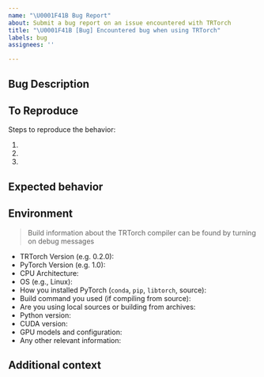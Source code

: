 ```yaml
---
name: "\U0001F41B Bug Report"
about: Submit a bug report on an issue encountered with TRTorch
title: "\U0001F41B [Bug] Encountered bug when using TRTorch"
labels: bug
assignees: ''

---
```


##  Bug Description

<!-- A clear and concise description of what the bug is. -->

## To Reproduce

Steps to reproduce the behavior:

1.
1.
1.

<!-- If you have a code sample, error messages, stack traces, please provide it here as well -->

## Expected behavior

<!-- A clear and concise description of what you expected to happen. -->

## Environment

> Build information about the TRTorch compiler can be found by turning on debug messages

 - TRTorch Version (e.g. 0.2.0): 
 - PyTorch Version (e.g. 1.0):
 - CPU Architecture:
 - OS (e.g., Linux):
 - How you installed PyTorch (`conda`, `pip`, `libtorch`, source):
 - Build command you used (if compiling from source):
 - Are you using local sources or building from archives:
 - Python version:
 - CUDA version:
 - GPU models and configuration:
 - Any other relevant information:

## Additional context

<!-- Add any other context about the problem here. -->
